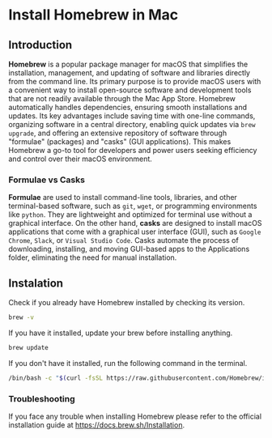 
# Install Homebrew in Mac




## Introduction

**Homebrew** is a popular package manager for macOS that simplifies the installation, management, and updating of software and libraries directly from the command line.
Its primary purpose is to provide macOS users with a convenient way to install open-source software and development tools that are not readily available through the Mac App Store.
Homebrew automatically handles dependencies, ensuring smooth installations and updates. Its key advantages include saving time with one-line commands, organizing software in a central directory, enabling quick updates via `brew upgrade`, and offering an extensive repository of software through "formulae" (packages) and "casks" (GUI applications).
This makes Homebrew a go-to tool for developers and power users seeking efficiency and control over their macOS environment.

### Formulae vs Casks

**Formulae** are used to install command-line tools, libraries, and other terminal-based software, such as `git`, `wget`, or programming environments like `python`. They are lightweight and optimized for terminal use without a graphical interface. On the other hand, **casks** are designed to install macOS applications that come with a graphical user interface (GUI), such as `Google Chrome`, `Slack`, or `Visual Studio Code`. Casks automate the process of downloading, installing, and moving GUI-based apps to the Applications folder, eliminating the need for manual installation.




## Instalation

Check if you already have Homebrew installed by checking its version.

```bash
brew -v
```

If you have it installed, update your brew before installing anything.


```bash
brew update
```

If you don't have it installed, run the following command in the terminal.

```bash
/bin/bash -c "$(curl -fsSL https://raw.githubusercontent.com/Homebrew/install/HEAD/install.sh)"
```




### Troubleshooting

If you face any trouble when installing Homebrew please refer to the official installation guide at https://docs.brew.sh/Installation.
